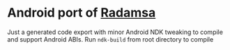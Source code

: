 # Android port of [Radamsa](https://gitlab.com/akihe/radamsa)

Just a generated code export with minor Android NDK tweaking to compile and support Android ABIs.
Run `ndk-build` from root directory to compile
